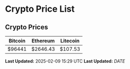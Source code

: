 # Crypto Price List

## Crypto Prices
| Bitcoin | Ethereum | Litecoin |
| ------- | -------- | -------- |
| $96441 | $2646.43 | $107.53 |
**Last Updated:** 2025-02-09 15:29 UTC
**Last Updated:** $DATE$

